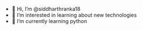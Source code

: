 - 👋 Hi, I’m @siddharthranka18
- 👀 I’m interested in learning about new technologies
- 🌱 I’m currently learning python


<!---
siddharthranka18/siddharthranka18 is a ✨ special ✨ repository because its `README.md` (this file) appears on your GitHub profile.
You can click the Preview link to take a look at your changes.
--->
